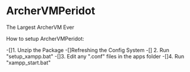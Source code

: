 ArcherVMPeridot
===============

The Largest ArcherVM Ever

How to setup ArcherVMPeridot:

-[]1. Unzip the Package
-[]Refreshing the Config System
 -[] 2. Run "setup_xampp.bat"
 -[]3. Edit any ".conf" files in the apps folder
-[]4. Run "xampp_start.bat"

